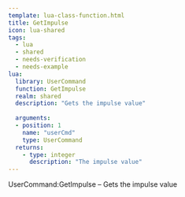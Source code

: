 ```yaml
---
template: lua-class-function.html
title: GetImpulse
icon: lua-shared
tags:
  - lua
  - shared
  - needs-verification
  - needs-example
lua:
  library: UserCommand
  function: GetImpulse
  realm: shared
  description: "Gets the impulse value"
  
  arguments:
  - position: 1
    name: "userCmd"
    type: UserCommand
  returns:
    - type: integer
      description: "The impulse value"
---
```


<div class="lua__search__keywords">
UserCommand:GetImpulse &#x2013; Gets the impulse value
</div>
